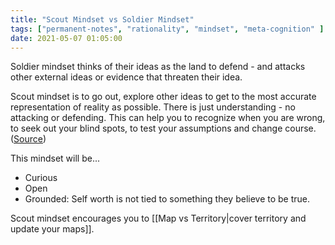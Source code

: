 ```yaml
---
title: "Scout Mindset vs Soldier Mindset"
tags: ["permanent-notes", "rationality", "mindset", "meta-cognition" ]
date: 2021-05-07 01:05:00
---
```


Soldier mindset thinks of their ideas as the land to defend - and attacks other external ideas or evidence that threaten their idea.

Scout mindset is to go out, explore other ideas to get to the most accurate representation of reality as possible. There is just understanding - no attacking or defending. This can help you to recognize when you are wrong, to seek out your blind spots, to test your assumptions and change course. ([Source](https://www.newyorker.com/magazine/2021/08/23/why-is-it-so-hard-to-be-rational))

This mindset will be...

- Curious
- Open
- Grounded: Self worth is not tied to something they believe to be true.

Scout mindset encourages you to [[Map vs Territory|cover territory and update your maps]].